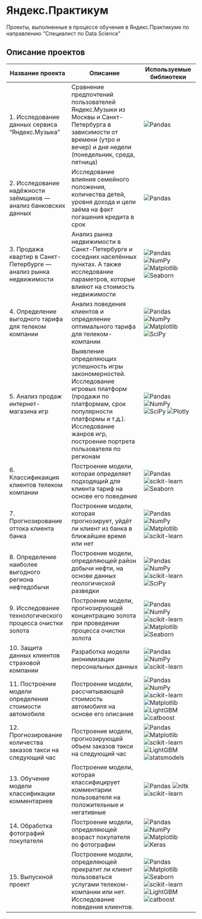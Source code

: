 # Яндекс.Практикум
Проекты, выполненные в процессе обучения в Яндекс.Практикуме по направлению "Специалист по Data Science"

## Описание проектов

| Название проекта | Описание | Используемые библиотеки|
|----------------- | ---------|------------------------|
|1. Исследование данных сервиса “Яндекс.Музыка” | Сравнение предпочтений пользователей Яндекс.Музыки из Москвы и Санкт-Петербурга в зависимости от времени (утро и вечер) и дня недели (понедельник, среда, пятница) | ![Pandas](https://img.shields.io/badge/pandas-%23150458.svg?style=for-the-badge&logo=pandas&logoColor=white)|
|2. Исследование надёжности заёмщиков — анализ банковских данных | Исследование влияния семейного положения, количества детей, уровня дохода и цели заёма на факт погашения кредита в срок |![Pandas](https://img.shields.io/badge/pandas-%23150458.svg?style=for-the-badge&logo=pandas&logoColor=white) |
|3. Продажа квартир в Санкт-Петербурге — анализ рынка недвижимости | Анализ рынка недвижимости в Санкт-Петербурге и соседних населённых пунктах. А также исследование параметров, которые влияют на стоимость недвижимости | ![Pandas](https://img.shields.io/badge/pandas-%23150458.svg?style=for-the-badge&logo=pandas&logoColor=white) ![NumPy](https://img.shields.io/badge/numpy-%23013243.svg?style=for-the-badge&logo=numpy&logoColor=white) ![Matplotlib](https://img.shields.io/badge/Matplotlib-%23ffffff.svg?style=for-the-badge&logo=Matplotlib&logoColor=black)![Seaborn](https://img.shields.io/badge/seaborn-7db0bc?style=for-the-badge&logo=seaborn&logoColor=white) |
|4. Определение выгодного тарифа для телеком компании | Анализ поведения клиентов и определение оптимального тарифа для телеком-компании| ![Pandas](https://img.shields.io/badge/pandas-%23150458.svg?style=for-the-badge&logo=pandas&logoColor=white) ![NumPy](https://img.shields.io/badge/numpy-%23013243.svg?style=for-the-badge&logo=numpy&logoColor=white) ![Matplotlib](https://img.shields.io/badge/Matplotlib-%23ffffff.svg?style=for-the-badge&logo=Matplotlib&logoColor=black) ![SciPy](https://img.shields.io/badge/SciPy-%230C55A5.svg?style=for-the-badge&logo=scipy&logoColor=%white) |
|5. Анализ продаж интернет-магазина игр | Выявление определяющих успешность игры закономерностей. Исследование игровых платформ (продажи по платформам, срок популярности платформы и т.д.). Исследование жанров игр, построение портрета пользователя по регионам | ![Pandas](https://img.shields.io/badge/pandas-%23150458.svg?style=for-the-badge&logo=pandas&logoColor=white) ![NumPy](https://img.shields.io/badge/numpy-%23013243.svg?style=for-the-badge&logo=numpy&logoColor=white) ![SciPy](https://img.shields.io/badge/SciPy-%230C55A5.svg?style=for-the-badge&logo=scipy&logoColor=%white) ![Plotly](https://img.shields.io/badge/Plotly-%233F4F75.svg?style=for-the-badge&logo=plotly&logoColor=white) |
|6. Классификаиция клиентов телеком компании | Построение модели, которая определяет подходящий для клиента тариф на основе его поведения | ![Pandas](https://img.shields.io/badge/pandas-%23150458.svg?style=for-the-badge&logo=pandas&logoColor=white) ![scikit-learn](https://img.shields.io/badge/scikit--learn-%23F7931E.svg?style=for-the-badge&logo=scikit-learn&logoColor=white)![Seaborn](https://img.shields.io/badge/seaborn-7db0bc?style=for-the-badge&logo=seaborn&logoColor=white)|
|7. Прогнозирование оттока клиента банка | Построение модели, которая прогнозирует, уйдёт ли клиент из банка в ближайшее время или нет | ![Pandas](https://img.shields.io/badge/pandas-%23150458.svg?style=for-the-badge&logo=pandas&logoColor=white) ![NumPy](https://img.shields.io/badge/numpy-%23013243.svg?style=for-the-badge&logo=numpy&logoColor=white) ![Matplotlib](https://img.shields.io/badge/Matplotlib-%23ffffff.svg?style=for-the-badge&logo=Matplotlib&logoColor=black) ![scikit-learn](https://img.shields.io/badge/scikit--learn-%23F7931E.svg?style=for-the-badge&logo=scikit-learn&logoColor=white) |
|8. Определение наиболее выгодного региона нефтедобычи | Построение модели, определяющей район добычи нефти, на основе данных геологической разведки | ![Pandas](https://img.shields.io/badge/pandas-%23150458.svg?style=for-the-badge&logo=pandas&logoColor=white) ![NumPy](https://img.shields.io/badge/numpy-%23013243.svg?style=for-the-badge&logo=numpy&logoColor=white) ![scikit-learn](https://img.shields.io/badge/scikit--learn-%23F7931E.svg?style=for-the-badge&logo=scikit-learn&logoColor=white) ![SciPy](https://img.shields.io/badge/SciPy-%230C55A5.svg?style=for-the-badge&logo=scipy&logoColor=%white)|
|9. Исследование технологического процесса очистки золота | Построение модели, прогнозирующей концентрацию золота при проведении процесса очистки золота | ![Pandas](https://img.shields.io/badge/pandas-%23150458.svg?style=for-the-badge&logo=pandas&logoColor=white) ![NumPy](https://img.shields.io/badge/numpy-%23013243.svg?style=for-the-badge&logo=numpy&logoColor=white) ![scikit-learn](https://img.shields.io/badge/scikit--learn-%23F7931E.svg?style=for-the-badge&logo=scikit-learn&logoColor=white) ![Matplotlib](https://img.shields.io/badge/Matplotlib-%23ffffff.svg?style=for-the-badge&logo=Matplotlib&logoColor=black)![Seaborn](https://img.shields.io/badge/seaborn-7db0bc?style=for-the-badge&logo=seaborn&logoColor=white)|
|10. Защита данных клиентов страховой компании | Разработка модели анонимизации персональных данных | ![Pandas](https://img.shields.io/badge/pandas-%23150458.svg?style=for-the-badge&logo=pandas&logoColor=white) ![NumPy](https://img.shields.io/badge/numpy-%23013243.svg?style=for-the-badge&logo=numpy&logoColor=white) ![scikit-learn](https://img.shields.io/badge/scikit--learn-%23F7931E.svg?style=for-the-badge&logo=scikit-learn&logoColor=white) |
|11. Построение модели определения стоимости автомобиля | Построение модели, рассчитывающей стоимость автомобиля на основе его описания | ![Pandas](https://img.shields.io/badge/pandas-%23150458.svg?style=for-the-badge&logo=pandas&logoColor=white) ![NumPy](https://img.shields.io/badge/numpy-%23013243.svg?style=for-the-badge&logo=numpy&logoColor=white) ![scikit-learn](https://img.shields.io/badge/scikit--learn-%23F7931E.svg?style=for-the-badge&logo=scikit-learn&logoColor=white) ![Matplotlib](https://img.shields.io/badge/Matplotlib-%23ffffff.svg?style=for-the-badge&logo=Matplotlib&logoColor=black) ![LightGBM](https://img.shields.io/badge/lightgbm-4b4b4d?style=for-the-badge&logo=lightgbm&logoColor=white) ![catboost](https://img.shields.io/badge/catboost-FFCC00?style=for-the-badge&logo=catboost&logoColor=white)|
|12. Прогнозирование количества заказов такси на следующий час | Построение модели, прогнозирующей объем заказов такси на следующий час  | ![Pandas](https://img.shields.io/badge/pandas-%23150458.svg?style=for-the-badge&logo=pandas&logoColor=white) ![Matplotlib](https://img.shields.io/badge/Matplotlib-%23ffffff.svg?style=for-the-badge&logo=Matplotlib&logoColor=black) ![scikit-learn](https://img.shields.io/badge/scikit--learn-%23F7931E.svg?style=for-the-badge&logo=scikit-learn&logoColor=white) ![LightGBM](https://img.shields.io/badge/lightgbm-4b4b4d?style=for-the-badge&logo=lightgbm&logoColor=white) ![statsmodels](https://img.shields.io/badge/statsmodels-4053af?style=for-the-badge&logo=statsmodels&logoColor=white)|
|13. Обучение модели классификации комментариев | Построение модели, которая классифицирует комментарии пользователя на положительные и негативные | ![Pandas](https://img.shields.io/badge/pandas-%23150458.svg?style=for-the-badge&logo=pandas&logoColor=white) ![nltk](https://img.shields.io/badge/nltk-254c56?style=for-the-badge&logo=nltk&logoColor=white) ![scikit-learn](https://img.shields.io/badge/scikit--learn-%23F7931E.svg?style=for-the-badge&logo=scikit-learn&logoColor=white)|
|14. Обработка фотографий покупателя | Построение модели, определяющей возраст покупателя по фотографии | ![Pandas](https://img.shields.io/badge/pandas-%23150458.svg?style=for-the-badge&logo=pandas&logoColor=white) ![NumPy](https://img.shields.io/badge/numpy-%23013243.svg?style=for-the-badge&logo=numpy&logoColor=white) ![Matplotlib](https://img.shields.io/badge/Matplotlib-%23ffffff.svg?style=for-the-badge&logo=Matplotlib&logoColor=black) ![Keras](https://img.shields.io/badge/Keras-%23D00000.svg?style=for-the-badge&logo=Keras&logoColor=white) |
|15. Выпускной проект | Построение модели, определяющей прекратит ли клиент пользоваться услугами телеком-компании или нет. Исследование поведения клиентов. | ![Pandas](https://img.shields.io/badge/pandas-%23150458.svg?style=for-the-badge&logo=pandas&logoColor=white) ![Matplotlib](https://img.shields.io/badge/Matplotlib-%23ffffff.svg?style=for-the-badge&logo=Matplotlib&logoColor=black) ![Seaborn](https://img.shields.io/badge/seaborn-7db0bc?style=for-the-badge&logo=seaborn&logoColor=white) ![scikit-learn](https://img.shields.io/badge/scikit--learn-%23F7931E.svg?style=for-the-badge&logo=scikit-learn&logoColor=white)![LightGBM](https://img.shields.io/badge/lightgbm-4b4b4d?style=for-the-badge&logo=lightgbm&logoColor=white) ![catboost](https://img.shields.io/badge/catboost-FFCC00?style=for-the-badge&logo=catboost&logoColor=white)|